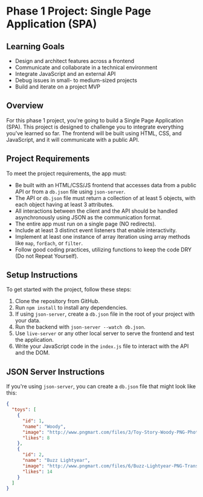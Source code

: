 # Phase 1 Project: Single Page Application (SPA)

## Learning Goals

- Design and architect features across a frontend
- Communicate and collaborate in a technical environment
- Integrate JavaScript and an external API
- Debug issues in small- to medium-sized projects
- Build and iterate on a project MVP

## Overview

For this phase 1 project, you're going to build a Single Page Application (SPA). This project is designed to challenge you to integrate everything you've learned so far. The frontend will be built using HTML, CSS, and JavaScript, and it will communicate with a public API.

## Project Requirements

To meet the project requirements, the app must:

- Be built with an HTML/CSS/JS frontend that accesses data from a public API or from a `db.json` file using `json-server`.
- The API or `db.json` file must return a collection of at least 5 objects, with each object having at least 3 attributes.
- All interactions between the client and the API should be handled asynchronously using JSON as the communication format.
- The entire app must run on a single page (NO redirects).
- Include at least 3 distinct event listeners that enable interactivity.
- Implement at least one instance of array iteration using array methods like `map`, `forEach`, or `filter`.
- Follow good coding practices, utilizing functions to keep the code DRY (Do not Repeat Yourself).

## Setup Instructions

To get started with the project, follow these steps:

1. Clone the repository from GitHub.
2. Run `npm install` to install any dependencies.
3. If using `json-server`, create a `db.json` file in the root of your project with your data.
4. Run the backend with `json-server --watch db.json`.
5. Use `live-server` or any other local server to serve the frontend and test the application.
6. Write your JavaScript code in the `index.js` file to interact with the API and the DOM.

## JSON Server Instructions

If you're using `json-server`, you can create a `db.json` file that might look like this:

```json
{
  "toys": [
    {
      "id": 1,
      "name": "Woody",
      "image": "http://www.pngmart.com/files/3/Toy-Story-Woody-PNG-Photos.png",
      "likes": 8
    },
    {
      "id": 2,
      "name": "Buzz Lightyear",
      "image": "http://www.pngmart.com/files/6/Buzz-Lightyear-PNG-Transparent-Picture.png",
      "likes": 14
    }
  ]
}
